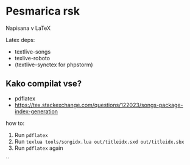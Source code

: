 # Pesmarica rsk

Napisana v LaTeX



Latex deps:
* textlive-songs
* texlive-roboto
* (textlive-synctex for phpstorm) 



## Kako compilat vse?


* pdflatex
* https://tex.stackexchange.com/questions/122023/songs-package-index-generation


how to:
1. Run `pdflatex`
2. Run `texlua tools/songidx.lua out/titleidx.sxd out/titleidx.sbx`
3. Run `pdflatex` again

``